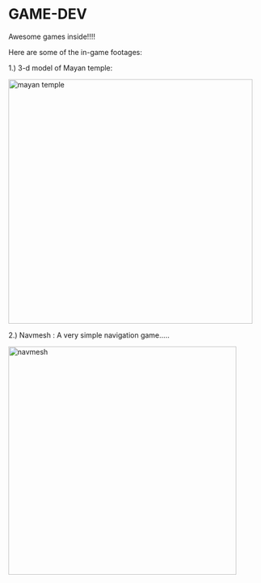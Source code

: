 # GAME-DEV
Awesome games inside!!!!

Here are some of the in-game footages:

1.) 3-d model of Mayan temple: 


<img width="483" alt="mayan temple" src="https://user-images.githubusercontent.com/56968440/95654954-8d74cb00-0b21-11eb-836f-64e256f97abe.PNG">




2.) Navmesh : A very simple navigation game.....


<img width="451" alt="navmesh" src="https://user-images.githubusercontent.com/56968440/95655035-26a3e180-0b22-11eb-8240-8a8594131ff5.PNG">
